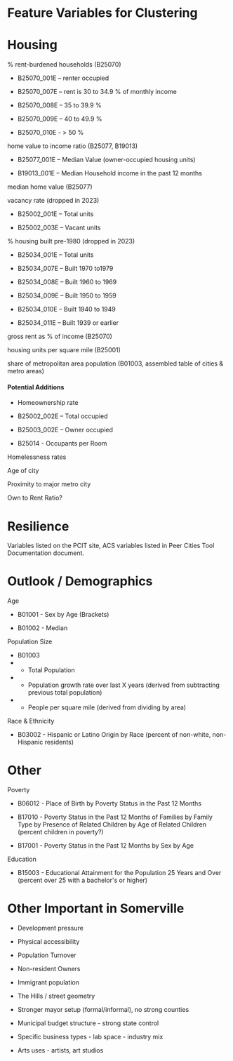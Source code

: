 # Feature Variables for Clustering

# 

# Housing

% rent-burdened households (B25070)

- B25070_001E – renter occupied

- B25070_007E – rent is 30 to 34.9 % of monthly income

- B25070_008E – 35 to 39.9 %

- B25070_009E – 40 to 49.9 %

- B25070_010E - > 50 %

home value to income ratio (B25077, B19013)

- B25077_001E – Median Value (owner-occupied housing units)

- B19013_001E – Median Household income in the past 12 months

median home value (B25077)

vacancy rate (dropped in 2023)

- B25002_001E – Total units

- B25002_003E – Vacant units

% housing built pre-1980 (dropped in 2023)

- B25034_001E – Total units

- B25034_007E – Built 1970 to1979

- B25034_008E – Built 1960 to 1969

- B25034_009E – Built 1950 to 1959

- B25034_010E – Built 1940 to 1949

- B25034_011E – Built 1939 or earlier

gross rent as % of income (B25070)

housing units per square mile (B25001)

share of metropolitan area population (B01003, assembled table of cities & metro areas)



#### Potential Additions

- Homeownership rate

- B25002_002E – Total occupied

- B25003_002E – Owner occupied

- B25014 - Occupants per Room 

Homelessness rates

Age of city

Proximity to major metro city

Own to Rent Ratio?

# Resilience

Variables listed on the PCIT site, ACS variables listed in Peer Cities Tool Documentation document.

# Outlook / Demographics

Age

- B01001 - Sex by Age (Brackets)

- B01002 - Median

Population Size

- B01003 
- - Total Population
- - Population growth rate over last X years (derived from subtracting previous total population)
- - People per square mile (derived from dividing by area)

Race & Ethnicity

- B03002 - Hispanic or Latino Origin by Race (percent of non-white, non-Hispanic residents)

# Other

Poverty

- B06012 - Place of Birth by Poverty Status in the Past 12 Months

- B17010 - Poverty Status in the Past 12 Months of Families by Family Type by Presence of Related Children by Age of Related Children (percent children in poverty?)

- B17001 - Poverty Status in the Past 12 Months by Sex by Age

Education

- B15003 - Educational Attainment for the Population 25 Years and Over (percent over 25 with a bachelor's or higher)



# Other Important in Somerville

- Development pressure

- Physical accessibility

- Population Turnover

- Non-resident Owners

- Immigrant population

- The Hills / street geometry

- Stronger mayor setup (formal/informal), no strong counties

- Municipal budget structure - strong state control

- Specific business types - lab space - industry mix

- Arts uses - artists, art studios